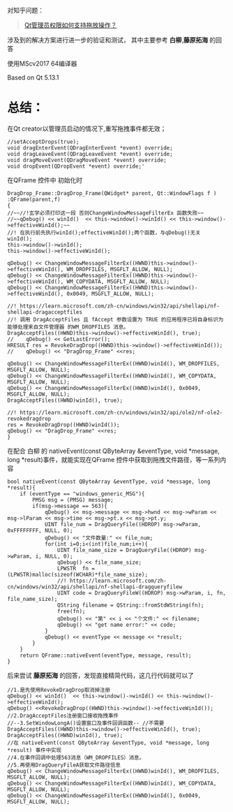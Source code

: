 对知乎问题： 
> [Qt管理员权限如何支持拖放操作？](https://www.zhihu.com/question/607474668)

涉及到的解决方案进行进一步的验证和测试，
其中主要参考 **白柳**,**藤原拓海** 的回答

使用MScv2017 64编译器 

Based on Qt 5.13.1

# 总结：
在Qt creator以管理员启动的情况下,重写拖拽事件都无效；
    
    //setAcceptDrops(true);
    void dragEnterEvent(QDragEnterEvent *event) override;
    void dragLeaveEvent(QDragLeaveEvent *event) override;
    void dragMoveEvent(QDragMoveEvent *event) override;
    void dropEvent(QDropEvent *event) override;'
    
在QFrame 控件中 初始化时
    
    DragDrop_Frame::DragDrop_Frame(QWidget* parent, Qt::WindowFlags f )
    :QFrame(parent,f)
    {
    //~~//!玄学必须打印这一段 否则ChangeWindowMessageFilterEx 函数失败~~
    //~~qDebug() << winId()  << this->window()->winId() << this->window()->effectiveWinId();~~
    //! 在执行前先执行winId();effectiveWinId();两个函数，与qDebug()无关
    winId();
    this->window()->winId();
    this->window()->effectiveWinId();

    qDebug() << ChangeWindowMessageFilterEx((HWND)this->window()->effectiveWinId(), WM_DROPFILES, MSGFLT_ALLOW, NULL);
    qDebug() << ChangeWindowMessageFilterEx((HWND)this->window()->effectiveWinId(), WM_COPYDATA, MSGFLT_ALLOW, NULL);
    qDebug() << ChangeWindowMessageFilterEx((HWND)this->window()->effectiveWinId(), 0x0049, MSGFLT_ALLOW, NULL);

    //! https://learn.microsoft.com/zh-cn/windows/win32/api/shellapi/nf-shellapi-dragacceptfiles
    //! 调用 DragAcceptFiles 且 fAccept 参数设置为 TRUE 的应用程序已将自身标识为能够处理来自文件管理器 的WM_DROPFILES 消息。
    DragAcceptFiles((HWND)this->window()->effectiveWinId(), true);
    //    qDebug() << GetLastError();
    HRESULT res = RevokeDragDrop((HWND)this->window()->effectiveWinId());
    //    qDebug() << "DragDrop_Frame" <<res;

    qDebug() << ChangeWindowMessageFilterEx((HWND)winId(), WM_DROPFILES, MSGFLT_ALLOW, NULL);
    qDebug() << ChangeWindowMessageFilterEx((HWND)winId(), WM_COPYDATA, MSGFLT_ALLOW, NULL);
    qDebug() << ChangeWindowMessageFilterEx((HWND)winId(), 0x0049, MSGFLT_ALLOW, NULL);
    DragAcceptFiles((HWND)winId(), true);

    //! https://learn.microsoft.com/zh-cn/windows/win32/api/ole2/nf-ole2-revokedragdrop
    res = RevokeDragDrop((HWND)winId());
    qDebug() << "DragDrop_Frame" <<res;
    }

在配合 白柳 的 nativeEvent(const QByteArray &eventType, void *message, long *result)事件，就能实现在QFrame 控件中获取到拖拽文件路径，等一系列内容
    
    bool nativeEvent(const QByteArray &eventType, void *message, long *result){
        if (eventType == "windows_generic_MSG"){
            PMSG msg = (PMSG) message;
            if(msg->message == 563){
                qDebug() << msg->message << msg->hwnd << msg->wParam << msg->lParam << msg->time << msg->pt.x << msg->pt.y;
                UINT file_num = DragQueryFile((HDROP) msg->wParam, 0xFFFFFFFF, NULL, 0);
                qDebug() << "文件数量:" << file_num;
                for(int i=0;i<(int)file_num;i++){
                    UINT file_name_size = DragQueryFile((HDROP) msg->wParam, i, NULL, 0);
                    qDebug() << file_name_size;
                    LPWSTR  fn = (LPWSTR)malloc(sizeof(WCHAR)*file_name_size);
                    //! https://learn.microsoft.com/zh-cn/windows/win32/api/shellapi/nf-shellapi-dragqueryfilew
                    UINT code = DragQueryFileW((HDROP) msg->wParam, i, fn, file_name_size);
                    QString filename = QString::fromStdWString(fn);
                    free(fn);
                    qDebug() << "第" << i << "个文件:" << filename;
                    qDebug() << "get name error:" << code;
                }
                qDebug() << eventType << message << *result;
            }
        }
        return QFrame::nativeEvent(eventType, message, result);
    }


后来尝试 **藤原拓海** 的回答，发现直接精简代码，这几行代码就可以了
    
    //1.是先使用RevokeDragDrop取消掉注册
    qDebug() << winId()  << this->window()->winId() << this->window()->effectiveWinId();
    qDebug() <<RevokeDragDrop((HWND)this->window()->effectiveWinId());
    //2.DragAcceptFiles注册窗口接收拖拽事件
    //--3.SetWindowLongA()设置窗口及事件回调函数-- //不需要
    DragAcceptFiles((HWND)this->window()->effectiveWinId(), true);
    DragAcceptFiles((HWND)winId(), true);
    //在 nativeEvent(const QByteArray &eventType, void *message, long *result) 事件中实现
    //4.在事件回调中处理563消息（WM_DROPFILES）消息。
    //5.再使用DragQueryFileA获取文件路径信息
    qDebug() << ChangeWindowMessageFilterEx((HWND)winId(), WM_DROPFILES, MSGFLT_ALLOW, NULL);
    qDebug() << ChangeWindowMessageFilterEx((HWND)winId(), WM_COPYDATA, MSGFLT_ALLOW, NULL);
    qDebug() << ChangeWindowMessageFilterEx((HWND)winId(), 0x0049, MSGFLT_ALLOW, NULL);
